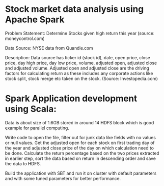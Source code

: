 # Stock market data analysis using Apache Spark

Problem Statement: Determine Stocks given high return this year (source: moneycontrol.com)

Data Source: NYSE data from Quandle.com

Description: 
Data source has ticker id (stock id), date, open price, close price, day high price, day low price, volume, adjusted open, adjusted close and adjusted volume.
Adjusted open and adjusted close are the driving factors for calculating return as these includes any corporate actions like stock split, stock merge etc taken on the stock. (Source: Investopedia.com)

# Spark Application development using Scala: 
Data is about size of 1.6GB stored in around 14 HDFS block which is good example for parallel computing.

Write code to open the file, filter out for junk data like fields with no values or null values.
Get the adjusted open for each stock on first trading day of the year and adjusted close price of the day on which calculation need to be done. 
Calculate the return percentage based on the two prices extracted in earlier step, sort the data based on return in descending order and save the data to HDFS.

Build the application with SBT and run it on cluster with default parameters and with some tuned parameters for better performance.

